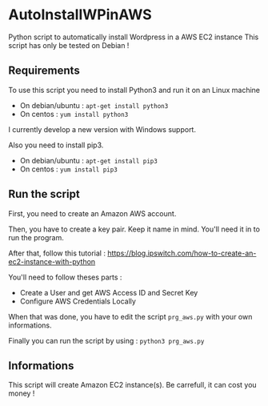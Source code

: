 # AutoInstallWPinAWS
Python script to automatically install Wordpress in a AWS EC2 instance
This script has only be tested on Debian ! 

## Requirements
To use this script you need to install Python3 and run it on an Linux machine
* On debian/ubuntu : `apt-get install python3`
* On centos : `yum install python3`

I currently develop a new version with Windows support.

Also you need to install pip3.
* On debian/ubuntu : `apt-get install pip3`
* On centos : `yum install pip3`

## Run the script
First, you need to create an Amazon AWS account.

Then, you have to create a key pair. Keep it name in mind. You'll need it in to run the program.

After that, follow this tutorial : https://blog.ipswitch.com/how-to-create-an-ec2-instance-with-python

You'll need to follow theses parts :

* Create a User and get AWS Access ID and Secret Key
* Configure AWS Credentials Locally

When that was done, you have to edit the script `prg_aws.py` with your own informations.

Finally you can run the script by using : `python3 prg_aws.py`

## Informations

This script will create Amazon EC2 instance(s). Be carrefull, it can cost you money !
